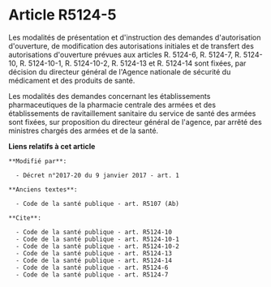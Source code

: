 # Article R5124-5

Les modalités de présentation et d'instruction des demandes d'autorisation d'ouverture, de modification des autorisations
initiales et de transfert des autorisations d'ouverture prévues aux articles R. 5124-6, R. 5124-7, R. 5124-10, R. 5124-10-1,
R. 5124-10-2, R. 5124-13 et R. 5124-14 sont fixées, par décision du directeur général de l'Agence nationale de sécurité du
médicament et des produits de santé. 

Les modalités des demandes concernant les établissements pharmaceutiques de la pharmacie centrale des armées et des
établissements de ravitaillement sanitaire du service de santé des armées sont fixées, sur proposition du directeur général
de l'agence, par arrêté des ministres chargés des armées et de la santé.

**Liens relatifs à cet article**

	**Modifié par**:

	  - Décret n°2017-20 du 9 janvier 2017 - art. 1

	**Anciens textes**:

	  - Code de la santé publique - art. R5107 (Ab)

	**Cite**:

	  - Code de la santé publique - art. R5124-10
	  - Code de la santé publique - art. R5124-10-1
	  - Code de la santé publique - art. R5124-10-2
	  - Code de la santé publique - art. R5124-13
	  - Code de la santé publique - art. R5124-14
	  - Code de la santé publique - art. R5124-6
	  - Code de la santé publique - art. R5124-7
